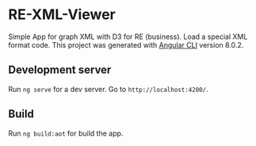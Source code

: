 # RE-XML-Viewer

Simple App for graph XML with D3 for RE (business). Load a special XML format code. This project was generated with [Angular CLI](https://github.com/angular/angular-cli) version 8.0.2.

## Development server

Run `ng serve` for a dev server. Go to `http://localhost:4200/`.

## Build

Run `ng build:aot` for build the app.
